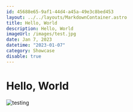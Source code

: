```yaml
---
id: 45688e65-9af1-44d4-a45a-49e3c8bed453
layout: ../../layouts/MarkdownContainer.astro
title: Hello, World
description: Hello, World
imageUrl: /images/test.jpg
date: Jan 7, 2023
datetime: "2023-01-07"
category: Showcase
disable: true
---
```


# Hello, World

![testing](/images/test.jpg)
